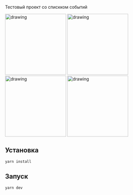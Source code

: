 Тестовый проект со спискком событий

<img src="https://6dbilwae7c.ufs.sh/f/jIOUQZ9xaWvqw4xbVFjdc2P7LrYX6ZUiTph0oJWB5Cgl9NuA" alt="drawing" width="200"/>

<img src="https://6dbilwae7c.ufs.sh/f/jIOUQZ9xaWvqPkQsfFzHcx09GeJ4bn1yWtQS6ZOY8DXBmURh" alt="drawing" width="200"/>

<img src="https://6dbilwae7c.ufs.sh/f/jIOUQZ9xaWvqPkQsfFzHcx09GeJ4bn1yWtQS6ZOY8DXBmURh" alt="drawing" width="200"/>

<img src="https://6dbilwae7c.ufs.sh/f/jIOUQZ9xaWvqMeBIVLAn4frOCIavbgLF7d0UMRTu2QB8zPmD" alt="drawing" width="200"/>

## Установка

```yarn install```

## Запуск

```yarn dev```
